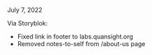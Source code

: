 July 7, 2022

Via Storyblok:

- Fixed link in footer to labs.quansight.org
- Removed notes-to-self from /about-us page
